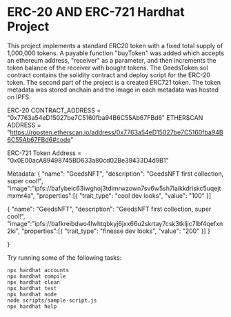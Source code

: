 # ERC-20 AND ERC-721 Hardhat Project

This project implements a standard ERC20 token with a fixed total supply of 1,000,000 tokens. A payable function "buyToken" was added which accepts an ethereum address, "receiver" as a parameter, and then increments the token balance of the receiver with bought tokens. The GeedsToken.sol contract contains the solidity contract and deploy script for the ERC-20 token.
The second part of the project is a created ERC721 token. The token metadata was stored onchain and the image in each metadata was hosted on IPFS.

ERC-20
CONTRACT_ADDRESS = "0x7763a54eD15027be7C5160fba94B6C55Ab67FBd6"
ETHERSCAN ADDRESS = "https://ropsten.etherscan.io/address/0x7763a54eD15027be7C5160fba94B6C55Ab67FBd6#code"

ERC-721
Token Address = "0x0E00acA89498745BD633a80cd02Be39433D4d9B1"

Metadata: {
"name": "GeedsNFT",
"description": "GeedsNFT first collection, super cool!",
"image":"ipfs://bafybeic63iwghoj3tdimrwzown7sv6w5sh7laikkdriskc5uqejtmxmr4a",
"properties":[{
"trait_type": "cool dev looks",
"value": "100"
}]

{
"name": "GeedsNFT",
"description": "GeedsNFT first collection, super cool!",
"image":"ipfs://bafkreibdwo4lwhtqbkyj6jxx66u2skrtay7csk3tkljic7lbf4qefxn2ki",
"properties":[{
"trait_type": "finesse dev looks",
"value": "200"
}]
}

}

Try running some of the following tasks:

```shell
npx hardhat accounts
npx hardhat compile
npx hardhat clean
npx hardhat test
npx hardhat node
node scripts/sample-script.js
npx hardhat help
```
